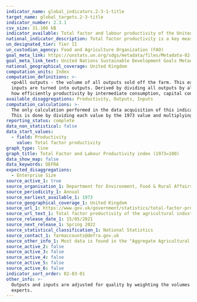 ```yaml
---
indicator_name: global_indicators.2-3-1-title
target_name: global_targets.2-3-title
indicator_number: 2.3.1
csv_size: 31.106 kB
indicator_available: Total factor and labour productivity of the United Kingdom agriculture industry
national_indicator_description: Total factor productivity is a key measure of the economic performance of agriculture and an important driver of farm incomes. It represents how efficiently the agricultural industry uses the resources that are available to turn inputs into outputs.
un_designated_tier: Tier II
un_custodian_agency: Food and Agriculture Organization (FAO)
goal_meta_link: https://unstats.un.org/sdgs/metadata/files/Metadata-02-03-01.pdf
goal_meta_link_text: United Nations Sustainable Development Goals Metadata (PDF 4.0 MB)
national_geographical_coverage: United Kingdom
computation_units: Index
computation_definitions: >-
  <p>All outputs - the volume of all outputs sold off the farm. This excludes transactions within the industry.</p> <p>All inputs - the volume of goods and services purchased and consumed. This excludes transactions within the industry.</p><p>Total factor productivity - how efficiently all
  inputs are turned into outputs. Derived by dividing all outputs by all inputs.</p><p>Partial productivity (part of the productivity disaggregation) - partial productivity shows the impact key inputs have on productivity. It measures total outputs against a part of the inputs and shows
  how efficiently productivity by intermediate consumption, capital consumption, labour or land is transformed into outputs. Derived by dividing all outputs by each factor.</p>
available_disaggregations: Productivity, Outputs, Inputs
computation_calculations: >-
  The only calculation performed in the data acquisition of this indicator was the rebasing of the Labour inputs index in order for appropriate comparisons to be made as appropriate data was readily available for the other dissagregations in the final format specified by this indicator.
  This is done by dividing each value by the 1973 value and multiplying by 100. In this way the 1973 value equals 100 and all others show change relative to 1973. For insight into the details of potential calculations please refer to the original source metadata or source contact.
reporting_status: complete
data_non_statistical: false
data_start_values:
  - field: Productivity
    value: Total factor productivity
graph_type: line
graph_title: Total Factor and Labour Productivity index (1973=100)
data_show_map: false
data_keywords: DEFRA
expected_disaggregations:
  - Enterprise Size
source_active_1: true
source_organisation_1: Department for Environment, Food & Rural Affairs (Defra)
source_periodicity_1: Annual
source_earliest_available_1: 1973
source_geographical_coverage_1: United Kingdom
source_url_1: https://www.gov.uk/government/statistics/total-factor-productivity-of-the-agricultural-industry
source_url_text_1: Total factor productivity of the agricultural industry
source_release_date_1: 15/05/2021
source_next_release_1: Spring 2022
source_statistical_classification_1: National Statistics
source_contact_1: farmaccounts@defra.gov.uk
source_other_info_1: Most data is found in the "Aggregate Agricultural Accounts TFP Chart data, 1973 = 100" tab. The "All labour" data used for the (rebased) labour inputs are found in tab "Table_1_FTP_Dataset"
source_active_2: false
source_active_3: false
source_active_4: false
source_active_5: false
source_active_6: false
indicator_sort_order: 02-03-01
other_info: >-
  Outputs and inputs are adjusted for quality by weighting the volumes by price. This indicator is being used as an approximation of the UN SDG Indicator. Where possible, we will work to identify or develop UK data to meet the global indicator specification. This indicator has been identified in collaboration with topic
  experts.
---
```

